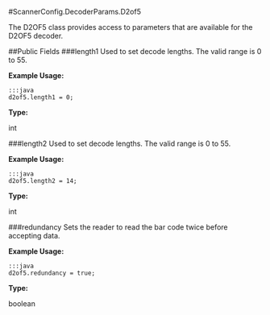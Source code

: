 #ScannerConfig.DecoderParams.D2of5

The D2OF5 class provides access to parameters that are available for the D2OF5 decoder.

##Public Fields
###length1
Used to set decode lengths. The valid range is 0 to 55.

**Example Usage:**

    :::java
    d2of5.length1 = 0;

**Type:**

int

###length2
Used to set decode lengths. The valid range is 0 to 55.

**Example Usage:**

    :::java
    d2of5.length2 = 14;

**Type:**

int

###redundancy
Sets the reader to read the bar code twice before accepting data.

**Example Usage:**

    :::java
    d2of5.redundancy = true;

**Type:**

boolean